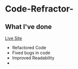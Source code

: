 # Code-Refractor-

## What I've done
[Live Site](https://montykun.github.io/Code-Refractor-/index)
* Refactored Code
* Fixed bugs in code
* Improved Readability
* 


